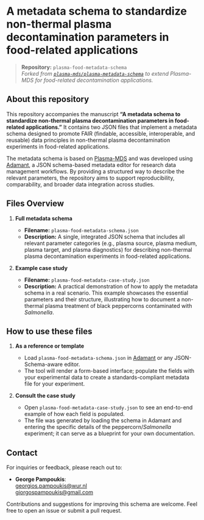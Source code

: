 # A metadata schema to standardize non-thermal plasma decontamination parameters in food-related applications

> **Repository:** `plasma-food-metadata-schema`  
> *Forked from [`plasma-mds/plasma-metadata-schema`](https://github.com/plasma-mds/plasma-metadata-schema) to extend Plasma-MDS for food-related decontamination applications.*

## About this repository
This repository accompanies the manuscript **“A metadata schema to standardize non-thermal plasma decontamination parameters in food-related applications.”** It contains two JSON files that implement a metadata schema designed to promote FAIR (findable, accessible, interoperable, and reusable) data principles in non-thermal plasma decontamination experiments in food-related applications.

The metadata schema is based on [Plasma-MDS](https://doi.org/10.1038/s41597-020-00771-0) and was developed using [Adamant](https://doi.org/10.12688/f1000research.110875.2), a JSON schema-based metadata editor for research data management workflows. By providing a structured way to describe the relevant parameters, the repository aims to support reproducibility, comparability, and broader data integration across studies.

## Files Overview

1. **Full metadata schema**
   - **Filename:** `plasma-food-metadata-schema.json`  
   - **Description:** A single, integrated JSON schema that includes all relevant parameter categories (e.g., plasma source, plasma medium, plasma target, and plasma diagnostics) for describing non-thermal plasma decontamination experiments in food-related applications.

2. **Example case study**
   - **Filename:** `plasma-food-metadata-case-study.json`  
   - **Description:** A practical demonstration of how to apply the metadata schema in a real scenario. This example showcases the essential parameters and their structure, illustrating how to document a non-thermal plasma treatment of black peppercorns contaminated with *Salmonella*.

## How to use these files

1. **As a reference or template**  
   - Load `plasma-food-metadata-schema.json` in [Adamant](https://plasma-mds.github.io/adamant) or any JSON-Schema-aware editor.  
   - The tool will render a form-based interface; populate the fields with your experimental data to create a standards-compliant metadata file for your experiment.

2. **Consult the case study**  
   - Open `plasma-food-metadata-case-study.json` to see an end-to-end example of how each field is populated.  
   - The file was generated by loading the schema in Adamant and entering the specific details of the peppercorn/*Salmonella* experiment; it can serve as a blueprint for your own documentation.

## Contact
For inquiries or feedback, please reach out to:

- **George Pampoukis**:  
  [georgios.pampoukis@wur.nl](mailto:georgios.pampoukis@wur.nl)  
  [giorgospampoukis@gmail.com](mailto:giorgospampoukis@gmail.com)

Contributions and suggestions for improving this schema are welcome. Feel free to open an issue or submit a pull request.

